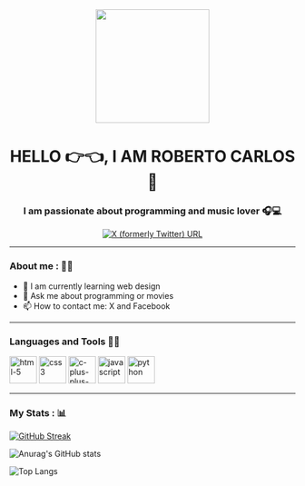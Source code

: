 <div id="header" align="center">
    <img src="https://media.giphy.com/media/qgQUggAC3Pfv687qPC/giphy.gif" width="200">
    <h1 align="center">HELLO 👉👈, I AM ROBERTO CARLOS🤙</h1>
    <h3 align="center">I am passionate about programming and music lover 🎧💻</h3>
</div>

<div id="badges" align="center">
    <a href="https://twitter.com/RCarlosOC?t=KxIGPgFW5nik9yUk3ZEc5Q&s=09">
        <img alt="X (formerly Twitter) URL" src="https://img.shields.io/twitter/url?url=https%3A%2F%2Ftwitter.com%2FRCarlosOC%3Ft%3DKxIGPgFW5nik9yUk3ZEc5Q%26s%3D09">
    </a>
</div>

---
### About me : 🙋‍♂️

- 🌱 I am currently learning web design
- 💬 Ask me about programming or movies
- 📫 How to contact me: X and Facebook

---

<div align="left">
    <h3>Languages and Tools  📱🔨</h3>
    <div>
        <img width="48" height="48" src="https://img.icons8.com/fluency/48/html-5.png" alt="html-5"/>
        <img width="48" height="48" src="https://img.icons8.com/fluency/48/css3.png" alt="css3"/>
        <img width="48" height="48" src="https://img.icons8.com/fluency/48/c-plus-plus-logo.png" alt="c-plus-plus-logo"/>
        <img width="48" height="48" src="https://img.icons8.com/fluency/48/javascript.png" alt="javascript"/>
        <img width="48" height="48" src="https://img.icons8.com/fluency/48/python.png" alt="python"/>
    </div>
</div>

---

### My Stats : 📊

[![GitHub Streak](https://github-readme-streak-stats.herokuapp.com?user=rcarlos7&theme=transparent_border=false&date_format=M%20j%5B%2C%20Y%5D)](https://git.io/streak-stats)

![Anurag's GitHub stats](https://github-readme-stats.vercel.app/api?username=rcarlos7&show_icons=true&theme=transparent)

![Top Langs](https://github-readme-stats.vercel.app/api/top-langs/?username=rcarlos7&layout=compact&theme=transparent)
